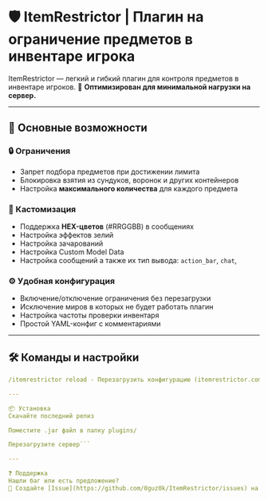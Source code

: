 # 🛡️ ItemRestrictor | Плагин на ограничение предметов в инвентаре игрока

ItemRestrictor — легкий и гибкий плагин для контроля предметов в инвентаре игроков.
🚀 **Оптимизирован для минимальной нагрузки на сервер.**

---

## 🌟 Основные возможности

### 🔒 Ограничения
- Запрет подбора предметов при достижении лимита
- Блокировка взятия из сундуков, воронок и других контейнеров
- Настройка **максимального количества** для каждого предмета

### 🎨 Кастомизация
- Поддержка **HEX-цветов** (#RRGGBB) в сообщениях
- Настройка эффектов зелий
- Настройка зачарований
- Настройка Custom Model Data
- Настройка сообщений а также их тип вывода: `action_bar`, `chat`,

### ⚙️ Удобная конфигурация
- Включение/отключение ограничения без перезагрузки
- Исключение миров в которых не будет работать плагин
- Настройка частоты проверки инвентаря
- Простой YAML-конфиг с комментариями

---

## 🛠️ Команды и настройки
```yaml
/itemrestrictor reload - Перезагрузить конфигурацию (itemrestrictor.command.reload)

---

📦 Установка
Скачайте последний релиз

Поместите .jar файл в папку plugins/

Перезагрузите сервер```

---

❓ Поддержка
Нашли баг или есть предложение?
📮 Создайте [Issue](https://github.com/0guz0k/ItemRestrictor/issues) на GitHub!
